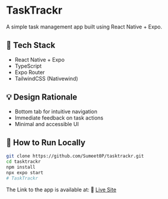 # TaskTrackr

A simple task management app built using React Native + Expo.

## 🚀 Tech Stack
- React Native + Expo
- TypeScript
- Expo Router
- TailwindCSS (Nativewind)

## 💡 Design Rationale
- Bottom tab for intuitive navigation
- Immediate feedback on task actions
- Minimal and accessible UI

## 🔧 How to Run Locally
```bash
git clone https://github.com/Sumeet0P/tasktrackr.git
cd tasktrackr
npm install
npx expo start
# TaskTrackr
```


The Link to the app is available at:
🔗 [Live Site](https://tasktrackr-taskmanager.netlify.app)